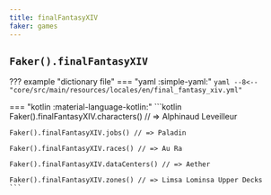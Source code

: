 ```yaml
---
title: finalFantasyXIV
faker: games
---
```


## `Faker().finalFantasyXIV`

??? example "dictionary file"
    === "yaml :simple-yaml:"
        ```yaml
        --8<-- "core/src/main/resources/locales/en/final_fantasy_xiv.yml"
        ```

=== "kotlin :material-language-kotlin:"
    ```kotlin
    Faker().finalFantasyXIV.characters() // => Alphinaud Leveilleur

    Faker().finalFantasyXIV.jobs() // => Paladin

    Faker().finalFantasyXIV.races() // => Au Ra

    Faker().finalFantasyXIV.dataCenters() // => Aether

    Faker().finalFantasyXIV.zones() // => Limsa Lominsa Upper Decks
    ```
